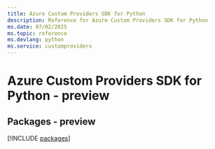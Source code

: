 ```yaml
---
title: Azure Custom Providers SDK for Python
description: Reference for Azure Custom Providers SDK for Python
ms.date: 07/02/2025
ms.topic: reference
ms.devlang: python
ms.service: customproviders
---
```

# Azure Custom Providers SDK for Python - preview
## Packages - preview
[!INCLUDE [packages](custom-providers-index.md)]